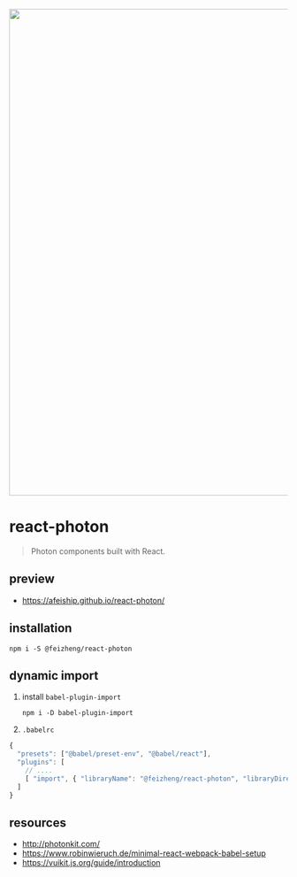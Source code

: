 <p align="center">
  <a href="https://afeiship.github.io/react-photon/">
    <img width="880" src="https://tva1.sinaimg.cn/large/006tNbRwgy1ga9bbq307mj31070u0naa.jpg">
  </a>
</p>


# react-photon
> Photon components built with React.

## preview
- https://afeiship.github.io/react-photon/

## installation
```shell
npm i -S @feizheng/react-photon
```

## dynamic import
1. install `babel-plugin-import`

   ```shell
   npm i -D babel-plugin-import
   ```
2. `.babelrc`

  ```js
  {
    "presets": ["@babel/preset-env", "@babel/react"],
    "plugins": [
      // ....
      [ "import", { "libraryName": "@feizheng/react-photon", "libraryDirectory": "dist/lib" } ]
    ]
  }
  ```

## resources
- http://photonkit.com/
- https://www.robinwieruch.de/minimal-react-webpack-babel-setup
- https://vuikit.js.org/guide/introduction
